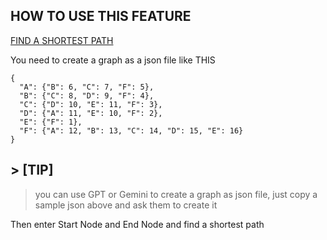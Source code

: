 ## HOW TO USE THIS FEATURE

[FIND A SHORTEST PATH](https://warmdev17.github.io/Find-a-shortest-path/)

You need to create a graph as a json file like THIS

```
{
  "A": {"B": 6, "C": 7, "F": 5},
  "B": {"C": 8, "D": 9, "F": 4},
  "C": {"D": 10, "E": 11, "F": 3},
  "D": {"A": 11, "E": 10, "F": 2},
  "E": {"F": 1},
  "F": {"A": 12, "B": 13, "C": 14, "D": 15, "E": 16}
}
```

## > [TIP]

> you can use GPT or Gemini to create a graph as json file, just copy a sample json above and ask them to create it

Then enter Start Node and End Node and find a shortest path
